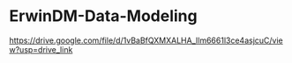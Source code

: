 # ErwinDM-Data-Modeling


https://drive.google.com/file/d/1vBaBfQXMXALHA_Ilm6661l3ce4asjcuC/view?usp=drive_link
